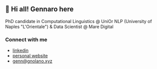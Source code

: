 ## 👋 Hi all! Gennaro here

PhD candidate in Computational Linguistics @ UniOr NLP (University of Naples "L'Orientale") & Data Scientist @ Mare Digital

### Connect with me
- [linkedin](https://www.linkedin.com/in/gennaro-nolano)
- [personal website](https://gnolano.xyz/about/)
- genn@gnolano.xyz

<!---
Nolanogenn/Nolanogenn is a ✨ special ✨ repository because its `README.md` (this file) appears on your GitHub profile.
You can click the Preview link to take a look at your changes.
--->
